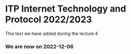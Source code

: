 # ITP Internet Technology and Protocol 2022/2023

This text we have added during the lecture 4

### We are now on 2022-12-06



